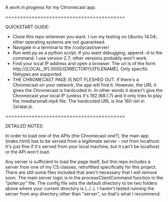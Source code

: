 A work in progress for my Chromecast app.

=========================================

QUICKSTART GUIDE:
- Clone this repo wherever you want. I run my testing on Ubuntu 14.04; other operating systems are not guaranteed.
- Navigate in a terminal to the /codycast/server/
- Run web.py as a python script. If you want debugging, append -d to the command. I use version 2.7; other versions probably won't work.
- Find your local IP address and open a browser. The url is of the form http://[LOCAL_IP]:3000/[DIRECTORY]/[FILENAME]. Only specific filetypes are supported.
- THE CHROMECAST PAGE IS NOT FLESHED OUT. If there's a Chromecast on your network, the app will find it. However, the URL it gives the Chromecast is hardcoded in. In other words it doesn't give the Chromecast your local IP (unless it's 192.168.1.7) and it only tries to play the /media/small.mp4 file. The hardcoded URL is line 160-ish in /js/app.js.

=========================================

DETAILED NOTES:

In order to load one of the APIs (the Chromecast one?), the main app (index.html) has to be served from a legitimate server - not from localhost. It's just fine if it's served from your local machine, but it can't be localhost or the API won't load.

Any server is sufficient to load the page itself, but this repo includes a server from one of my CS classes, retrofitted specifically for this project. There are still some files included that aren't necessary that I will remove soon. The main server logic is in the processClientCommand function in the "poller.py" file. The config file sets the default directory to be two folders above where your current directory is (../..). I haven't tested running the server from any directory other than "server", so that's what I recommend.

